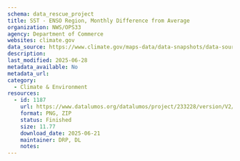 ```yaml
---
schema: data_rescue_project 
title: SST - ENSO Region, Monthly Difference from Average
organization: NWS/OPS33
agency: Department of Commerce
websites: climate.gov
data_source: https://www.climate.gov/maps-data/data-snapshots/data-source/sst-enso-region-monthly-difference-average
description: 
last_modified: 2025-06-28
metadata_available: No
metadata_url: 
category:
  - Climate & Environment 
resources:
  - id: 1187
    url: https://www.datalumos.org/datalumos/project/233228/version/V2/view
    format: PNG, ZIP
    status: Finished
    size: 11.77
    download_date: 2025-06-21
    maintainer: DRP, DL
    notes: 
---
```

